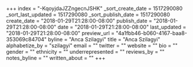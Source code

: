 +++
index = "-KqoyjdaJZZngecnJSHK"
_sort_create_date = 1517290080
_sort_last_updated = 1517290080
_sort_publish_date = 1517290080
create_date = "2018-01-29T21:28:00-08:00"
publish_date = "2018-01-29T21:28:00-08:00"
date = "2018-01-29T21:28:00-08:00"
last_updated = "2018-01-29T21:28:00-08:00"
preview_url = "4a1fbb46-b060-4167-baa8-353069c84704"
byline = "Anca Szilagyi"
title = "Anca Szilagyi"
alphabetize_by = "szilagyi"
email = ""
twitter = ""
website = ""
bio = ""
gender = ""
ethnicity = ""
underrepresented = ""
reviews_by = ""
notes_byline = ""
written_about = ""
+++

